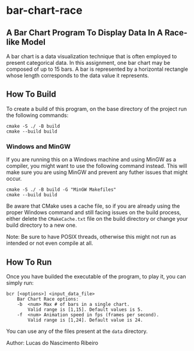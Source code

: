 # bar-chart-race

## A Bar Chart Program To Display Data In A Race-like Model

A bar chart is a data visualization technique that is often employed to present categorical data. In this assignment, one bar chart may be composed of up to 15 bars. A bar is represented by a horizontal rectangle whose length corresponds to the data value it represents.

## How To Build

To create a build of this program, on the base directory of the project run the following commands:

```shell
cmake -S ./ -B build
cmake --build build
```

### Windows and MinGW

If you are running this on a Windows machine and using MinGW as a compiler, you might want to use the following command instead. This will make sure you are using MinGW and prevent any futher issues that might occur.

```shell
cmake -S ./ -B build -G "MinGW Makefiles"
cmake --build build
```

Be aware that CMake uses a cache file, so if you are already using the proper Windows command and still facing issues on the build process, either delete the `CMakeCache.txt` file on the build directory or change your build directory to a new one.

Note: Be sure to have POSIX threads, otherwise this might not run as intended or not even compile at all.

## How To Run

Once you have builded the executable of the program, to play it, you can simply run:

```shell
bcr [<options>] <input_data_file>
	Bar Chart Race options:
	-b  <num> Max # of bars in a single chart.
		Valid range is [1,15]. Default values is 5.
	-f  <num> Animation speed in fps (frames per second).
		Valid range is [1,24]. Default value is 24.
```

You can use any of the files present at the `data` directory.

Author: Lucas do Nascimento Ribeiro
